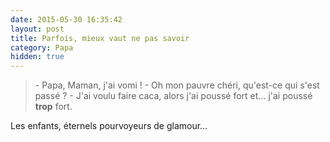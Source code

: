 ```yaml
---
date: 2015-05-30 16:35:42
layout: post
title: Parfois, mieux vaut ne pas savoir
category: Papa
hidden: true
---
```


> \- Papa, Maman, j'ai vomi !
> \- Oh mon pauvre chéri, qu'est-ce qui s'est passé ?
> \- J'ai voulu faire caca, alors j'ai poussé fort et... j'ai poussé **trop** fort.

Les enfants, éternels pourvoyeurs de glamour...
